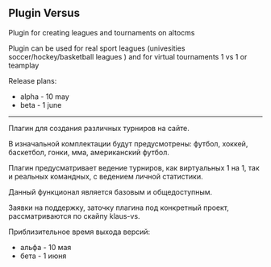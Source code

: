 ## Plugin Versus

Plugin for creating leagues and tournaments on altocms 

Plugin can be used for real sport leagues (univesities soccer/hockey/basketball leagues ) and for virtual tournaments 1 vs 1 or teamplay

Release plans:
- alpha - 10 may
- beta - 1 june

-----------------------------------------------------------------
Плагин для создания различных турниров на сайте.

В изначальной комплектации будут предусмотрены: футбол, хоккей, баскетбол, гонки, мма, американский футбол.

Плагин предусматривает ведение турниров, как виртуальных 1 на 1, так и реальных командных, с ведением личной статистики.

Данный функционал является базовым и общедоступным. 


Заявки на поддержку, заточку плагина под конкретный проект, рассматриваются по скайпу klaus-vs.

Приблизительное время выхода версий:
- альфа - 10 мая
- бета - 1 июня

